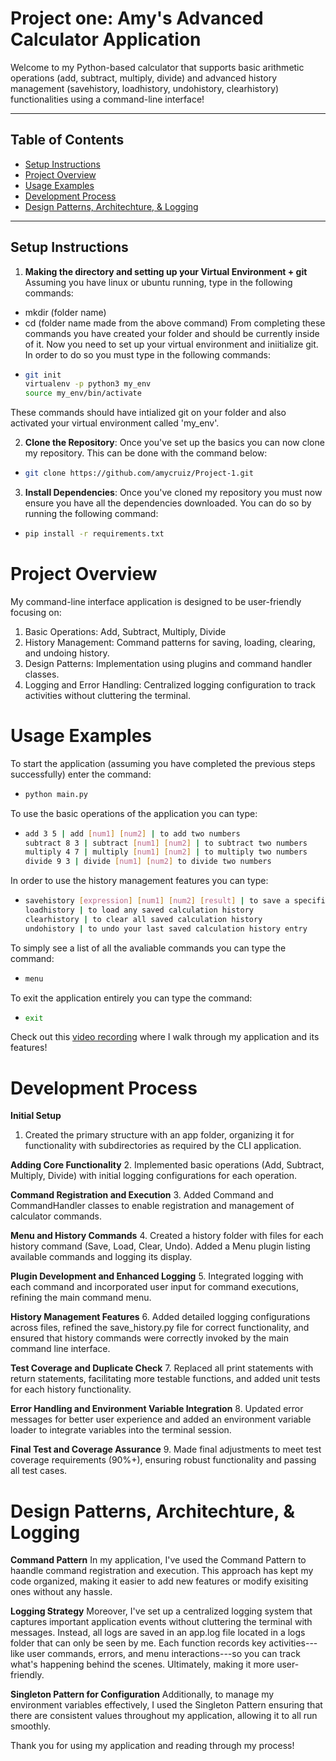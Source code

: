 # Project one: Amy's Advanced Calculator Application

Welcome to my Python-based calculator that supports  basic arithmetic operations (add, subtract, multiply, divide) and advanced history management (savehistory, loadhistory, undohistory, clearhistory) functionalities using a command-line interface!

---

## Table of Contents
- [Setup Instructions](#setup-instructions)
- [Project Overview](#project-overview)
- [Usage Examples](#usage-examples)
- [Development Process](#development-process)
- [Design Patterns, Architechture, & Logging](#design-patterns-and-architechture)

---

## Setup Instructions
1. **Making the directory and setting up your Virtual Environment + git**
Assuming you have linux or ubuntu running, type in the following commands:
- mkdir (folder name)
- cd (folder name made from the above command)
From completing these commands you have created your folder and should be currently inside of it. Now you need to set up your virtual environment and iniitialize git. In order to do so you must type in the following commands:
- ```bash
  git init 
  virtualenv -p python3 my_env
  source my_env/bin/activate
These commands should have intialized git on your folder and also activated your virtual environment called 'my_env'.

2. **Clone the Repository**:
Once you've set up the basics you can now clone my repository. This can be done with the command below:
- ```bash
  git clone https://github.com/amycruiz/Project-1.git

3. **Install Dependencies**:
Once you've cloned my repository you must now ensure you have all the dependencies downloaded. You can do so by running the following command:
- ```bash
  pip install -r requirements.txt

# Project Overview
My command-line interface application is designed to be user-friendly focusing on:
1. Basic Operations: Add, Subtract, Multiply, Divide
2. History Management: Command patterns for saving, loading, clearing, and undoing history.
3. Design Patterns: Implementation using plugins and command handler classes.
4. Logging and Error Handling: Centralized logging configuration to track activities without cluttering the terminal.

# Usage Examples
To start the application (assuming you have completed the previous steps successfully) enter the command: 
- ```bash 
  python main.py

To use the basic operations of the application you can type:
- ```bash
  add 3 5 | add [num1] [num2] | to add two numbers
  subtract 8 3 | subtract [num1] [num2] | to subtract two numbers
  multiply 4 7 | multiply [num1] [num2] | to multiply two numbers
  divide 9 3 | divide [num1] [num2] to divide two numbers

In order to use the history management features you can type:
- ```bash
  savehistory [expression] [num1] [num2] [result] | to save a specific calculation to history
  loadhistory | to load any saved calculation history
  clearhistory | to clear all saved calculation history  
  undohistory | to undo your last saved calculation history entry  

To simply see a list of all the avaliable commands you can type the command:
- ```bash
  menu

To exit the application entirely you can type the command: 
- ```bash
  exit

Check out this [video recording](amys_calculator.mp4) where I walk through my application and its features!

# Development Process
**Initial Setup**
1. Created the primary structure with an app folder, organizing it for functionality with subdirectories as required by the CLI application.

**Adding Core Functionality**
2. Implemented basic operations (Add, Subtract, Multiply, Divide) with initial logging configurations for each operation.

**Command Registration and Execution**
3. Added Command and CommandHandler classes to enable registration and management of calculator commands.

**Menu and History Commands**
4. Created a history folder with files for each history command (Save, Load, Clear, Undo). Added a Menu plugin listing available commands and logging its display.

**Plugin Development and Enhanced Logging**
5. Integrated logging with each command and incorporated user input for command executions, refining the main command menu.

**History Management Features**
6. Added detailed logging configurations across files, refined the save_history.py file for correct functionality, and ensured that history commands were correctly invoked by the main command line interface.

**Test Coverage and Duplicate Check**
7. Replaced all print statements with return statements, facilitating more testable functions, and added unit tests for each history functionality.

**Error Handling and Environment Variable Integration**
8.  Updated error messages for better user experience and added an environment variable loader to integrate variables into the terminal session.

**Final Test and Coverage Assurance**
9. Made final adjustments to meet test coverage requirements (90%+), ensuring robust functionality and passing all test cases.

# Design Patterns, Architechture, & Logging
**Command Pattern**
In my application, I've used the Command Pattern to haandle command registration and execution. This approach has kept my code organized, making it easier to add new features or modify exisiting ones without any hassle.

**Logging Strategy**
Moreover, I've set up a centralized logging system that captures important application events without cluttering the terminal with messages. Instead, all logs are saved in an app.log file located in a logs folder that can only be seen by me. Each function records key activities---like user commands, errors, and menu interactions---so you can track what's happening behind the scenes. Ultimately, making it more user-friendly.

**Singleton Pattern for Configuration**
Additionally, to manage my environment variables effectively, I used the Singleton Pattern ensuring that there are consistent values throughout my application, allowing it to all run smoothly.

Thank you for using my application and reading through my process!
